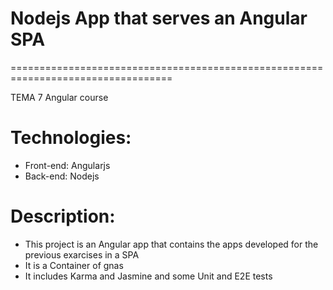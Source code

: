 # Nodejs App that serves an Angular SPA
==================================================================================

TEMA 7
Angular course

# Technologies:

 * Front-end: Angularjs
 * Back-end: Nodejs

# Description:

 * This project is an Angular app that contains the apps developed for the previous exarcises in a SPA
 * It is a Container of gnas
 * It includes Karma and Jasmine and some Unit and E2E tests
